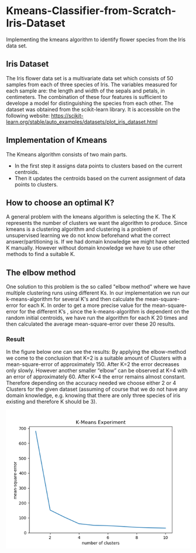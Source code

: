 # Kmeans-Classifier-from-Scratch-Iris-Dataset
Implementing the kmeans algorithm to identify flower species from the Iris data set.

## Iris Dataset
The Iris flower data set is a multivariate data set which consists of 50 samples from each of three species of Iris. The variables measured for each sample are: the length and width of the sepals and petals, in centimeters. The combination of these four features is sufficient to develope a model for distinguishing the species from each other. The dataset was obtained from the scikit-learn library. 
It is accessible on the following website: https://scikit-learn.org/stable/auto_examples/datasets/plot_iris_dataset.html

## Implementation of Kmeans
The Kmeans algorithm consists of two main parts. 
- In the first step it assigns data points to clusters based on the current centroids. 
- Then it updates the centroids based on the current assignment of data points to clusters.

## How to choose an optimal K?
A general problem with the kmeans algorithm is selecting the K. The K represents the number of clusters we want the algorithm to produce. Since kmeans is a clustering algorithm and clustering is a problem of unsupervised learning we do not know beforehand what the correct answer/partitioning is. 
If we had domain knowledge we might have selected K manually. However without domain knowledge we have to use other methods to find a suitable K.

## The elbow method
One solution to this problem is the so called "elbow method" where  we have multiple clustering runs using different Ks. In our implementation we run our k-means-algorithm for several K's and then calculate the mean-square-error for each K. In order to get a more precise value for the mean-square-error for the different K’s , since the k-means-algorithm is dependent on the random initial centroids, we have run the algorithm for each K 20 times and then calculated the average mean-square-error over these 20 results.

### Result
In the figure below one can see the results: By applying the elbow-method we come to the conclusion that K=2 is a suitable amount of Clusters with a mean-square-error of approximately 150. After K=2 the error decreases only slowly. However another smaller “elbow” can be observed at K=4 with an error of approximately 60. After K=4 the error remains almost constant. Therefore depending on the accuracy needed we choose either 2 or 4 Clusters for the given dataset (assuming of course that we do not have any domain knowledge, e.g. knowing that there are only three species of iris existing and therefore K should be 3).

![alt text](https://github.com/githubprgrammer/Kmeans-Algorithm-from-Scratch-Iris-Dataset/blob/master/results%20of%20elbow%20method.png)
